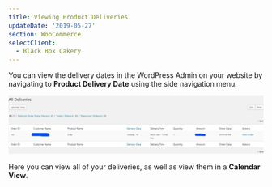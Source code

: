 ```yaml
---
title: Viewing Product Deliveries
updateDate: '2019-05-27'
section: WooCommerce
selectClient:
  - Black Box Cakery
---
```

You can view the delivery dates in the WordPress Admin on your website by navigating to **Product Delivery Date** using the side navigation menu.

![](/static/img/clientPortal/view_deliveries.jpg)

Here you can view all of your deliveries, as well as view them in a **Calendar View**.
